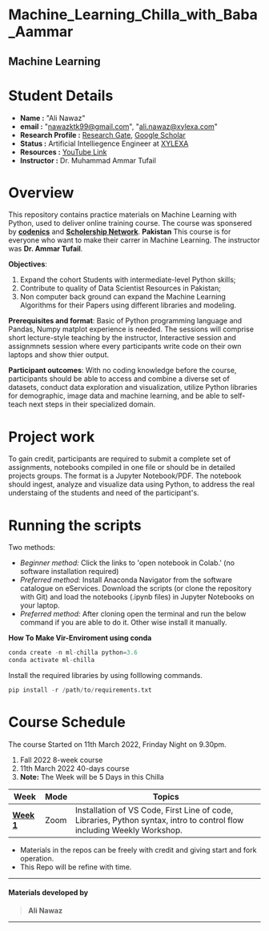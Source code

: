 # Machine_Learning_Chilla_with_Baba_Aammar
## Machine Learning

# Student Details
+ **Name :** "Ali Nawaz"
+ **email :** "nawazktk99@gmail.com", "ali.nawaz@xylexa.com" 
+ **Research Profile :** [Research Gate](https://www.researchgate.net/profile/Ali-Nawaz-14),  [Google Scholar](https://scholar.google.com.br/citations?hl=en&user=oFzPPSMAAAAJ)
+ **Status :** Artificial Intelliegence Engineer at [XYLEXA](https://www.xylexa.com)
+ **Resources :** [YouTube Link](https://youtube.com/playlist?list=PL9XvIvvVL50HHzaLPtFBOuikAWa0JdhMW)
+ **Instructor :** Dr. Muhammad Ammar Tufail

# Overview
This repository contains practice materials on Machine Learning with Python, used to deliver online training course. The course was sponsered by **[codenics](http://codanics.com/)** and **[Scholership Network](https://www.facebook.com/groups/scholarships.pk/)**. **Pakistan**
This course is for everyone who want to make their carrer in Machine Learning. The instructor was **Dr. Ammar Tufail**.

__Objectives__: 
  1. Expand the cohort Students with intermediate-level Python skills; 
  2. Contribute to quality of Data Scientist  Resources in Pakistan; 
  3. Non computer back ground can expand the Machine Learning Algorithms for their Papers using different libraries and modeling.

__Prerequisites and format__: Basic of Python programming language and Pandas, Numpy matplot experience is needed. The sessions will comprise short lecture-style teaching by the instructor, Interactive session and assignmnets session where every participants write code on their own laptops and show thier output.

__Participant outcomes__: With no coding knowledge before the course, participants should be able to access and combine a diverse set of datasets, conduct data exploration and visualization, utilize Python libraries for demographic, image data and machine learning, and be able to self-teach next steps in their specialized domain.

# Project work
To gain credit, participants are required to submit a complete set of assignments, notebooks compiled in one file or should be in detailed projects groups. The format is a Jupyter Notebook/PDF. The notebook should ingest, analyze and visualize data using Python, to address the real understaing of the students and need of the participant's.

# Running the scripts
Two methods:
* _Beginner method:_ Click the links to 'open notebook in Colab.' (no software installation required)
* _Preferred method:_ Install Anaconda Navigator from the software catalogue on eServices. Download the scripts (or clone the repository with Git) and load the notebooks (.ipynb files) in Jupyter Notebooks on your laptop.
* _Preferred method:_ After cloning open the terminal and run the below command if you are able to do it. Other wise install it manually.

**How To Make Vir-Enviroment using conda**
```python
conda create -n ml-chilla python=3.6
conda activate ml-chilla
```
Install the required libraries by using folllowing commands.
```python
pip install -r /path/to/requirements.txt
```

# Course Schedule
The course Started on 11th March 2022, Frinday Night on 9.30pm.
1. Fall 2022 8-week course
2. 11th March 2022 40-days course
3. **Note:** The Week will be 5 Days in this Chilla

|Week | Mode | Topics|
|----|----|----|
|**[Week 1](https://github.com/Aliktk/Python_Chilla/tree/main/Python_hands_on)**| Zoom |  Installation of VS Code, First Line of code, Libraries, Python syntax, intro to control flow including Weekly Workshop. |

+ Materials in the repos can be freely with credit and giving start and fork operation.
+ This Repo will be refine with time.


-------------------------
#### **Materials developed by**
> **Ali Nawaz**

-------------------------



